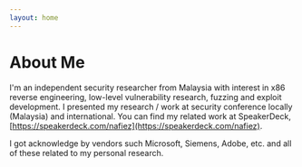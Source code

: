 ```yaml
---
layout: home
---
```

# About Me

I'm an independent security researcher from Malaysia with interest in x86 reverse engineering, low-level vulnerability research, fuzzing and exploit development. I presented my research / work at security conference locally (Malaysia) and international. You can find my related work at SpeakerDeck, [https://speakerdeck.com/nafiez](https://speakerdeck.com/nafiez). 

I got acknowledge by vendors such Microsoft, Siemens, Adobe, etc. and all of these related to my personal research. 
